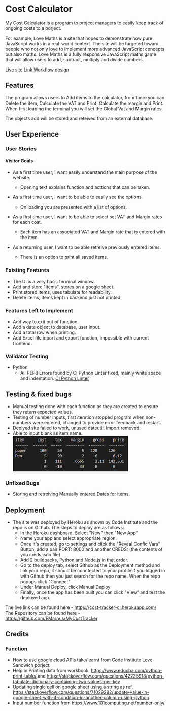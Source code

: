 # Cost Calculator

My Cost Calculator is a program to project managers to easily keep track of ongoing costs to a porject.

For example, Love Maths is a site that hopes to demonstrate how pure JavaScript works in a real-world context. The site will be targeted toward people who not only love to implement more advanced JavaScript concepts but also maths. Love Maths is a fully responsive JavaScript maths game that will allow users to add, subtract, multiply and divide numbers. 

[Live site Link](https://cost-tracker-ci.herokuapp.com/)
[Workflow design](https://lucid.app/documents/embedded/e756fa59-d122-44f1-85af-31b39b35ce3f?invitationId=inv_7a6ed2b7-b615-4b97-ba5c-a47263def9a8#)

## Features 

The program allows users to Add items to the calculator, from there you can Delete the item, Calculate the VAT and Print, Calculate the margin and Print. When first loading the terminal you will set the Global Vat and Margin rates.

The objects add will be stored and reteived from an external database.

## User Experience
### User Stories
#### Visitor Goals
- As a first time user, I want easily understand the main purpose of the website.
  - Opening text explains function and acttions that can be taken.  

- As a first time user, I want to be able to easily see the options.
  - On loading you are presented with a list of options.  

- As a first time user, I want to be able to select set VAT and Margin rates for each cost.
  - Each item has an associated VAT and Margin rate that is entered with the item.  

- As a returning user, I want to be able retreive previously entered items.
  - There is an option to print all saved items.  


### Existing Features

  - The UI is a very basic terminal window.
  - Add and store "items", stores on a google sheet.
  - Print stored items, uses tabulate for readability.
  - Delete items, Items kept in backend just not printed.


### Features Left to Implement

- Add way to exit out of function.
- Add a date object to database, user input.
- Add a total row when printing.
- Add Excel file inport and export function, impossible with current frontend.

### Validator Testing 

- Python
    - All PEP8 Errors found by CI Python Linter fixed, mainly white space and indentation. [CI Python Linter](https://pep8ci.herokuapp.com/) 


## Testing & fixed bugs

- Manual testing done with each function as they are created to ensure they return expected values.
- Testing of number inputs, first iteration stopped program when non-numbers were entered, changed to provide error feedback and restart.
- Deplyed site failed to work, unused dateutil. Import removed.
- Able to input blank as item name.  
  ![Print Error](./images/printError.PNG)

### Unfixed Bugs

- Storing and retreiving Manually entered Dates for items.

## Deployment

- The site was deployed by Heroku as shown by Code Institute and the repo is on Github. The steps to deploy are as follows: 
  - In the Heroku dashboard, Select "New" then "New App" 
  - Name your app and select appropriate region.
  - Once it's created, go to settings and click the "Reveal Confic Vars" Button, add a pair PORT: 8000 and another CREDS: (the contents of you creds.json file)
  - Add 2 buildpacks, Python and Node.js in that order.
  - Go to the deploy tab, select Github as the Deployment method and link your repo, it should be conntected to your profile if you logged in with Github then you just search for the repo name. When the repo popups click "Connect"
  - Under Manual Deploy, click Manual Deploy
  - Finally, once the app has been built you can click "View" and test the deployed app.

The live link can be found here - https://cost-tracker-ci.herokuapp.com/  
The Repository can be found here - https://github.com/EMarnus/MyCostTracker


## Credits 

### Function

- How to use google cloud APIs take/learnt from Code Institute Love Sandwich porject
- Help in Printing data from workbook, https://www.educba.com/python-print-table/ and https://stackoverflow.com/questions/42235918/python-tabulate-dictionary-containing-two-values-per-key
- Updating single cell on google sheet using a string as ref, https://stackoverflow.com/questions/71029282/update-value-in-google-sheet-with-if-condition-in-another-column-using-python
- Input number function from https://www.101computing.net/number-only/